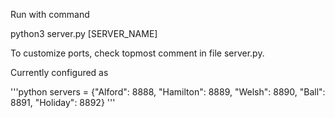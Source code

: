 Run with command

python3 server.py [SERVER_NAME]

To customize ports, check topmost comment in file server.py.

Currently configured as

'''python
servers = {"Alford": 8888, "Hamilton": 8889, "Welsh": 8890, "Ball": 8891, "Holiday": 8892}
'''